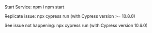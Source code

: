 Start Service:
npm i
npm start

Replicate issue:
npx cypress run (with Cypress version >= 10.8.0)

See issue not happening:
npx cypress run (with Cypress version 10.6.0)
